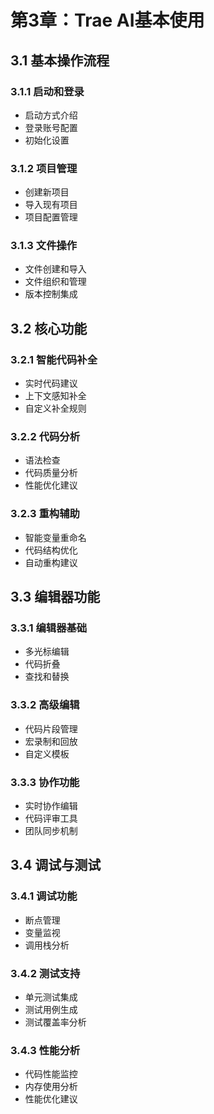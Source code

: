 # 第3章：Trae AI基本使用

## 3.1 基本操作流程

### 3.1.1 启动和登录
- 启动方式介绍
- 登录账号配置
- 初始化设置

### 3.1.2 项目管理
- 创建新项目
- 导入现有项目
- 项目配置管理

### 3.1.3 文件操作
- 文件创建和导入
- 文件组织和管理
- 版本控制集成

## 3.2 核心功能

### 3.2.1 智能代码补全
- 实时代码建议
- 上下文感知补全
- 自定义补全规则

### 3.2.2 代码分析
- 语法检查
- 代码质量分析
- 性能优化建议

### 3.2.3 重构辅助
- 智能变量重命名
- 代码结构优化
- 自动重构建议

## 3.3 编辑器功能

### 3.3.1 编辑器基础
- 多光标编辑
- 代码折叠
- 查找和替换

### 3.3.2 高级编辑
- 代码片段管理
- 宏录制和回放
- 自定义模板

### 3.3.3 协作功能
- 实时协作编辑
- 代码评审工具
- 团队同步机制

## 3.4 调试与测试

### 3.4.1 调试功能
- 断点管理
- 变量监视
- 调用栈分析

### 3.4.2 测试支持
- 单元测试集成
- 测试用例生成
- 测试覆盖率分析

### 3.4.3 性能分析
- 代码性能监控
- 内存使用分析
- 性能优化建议